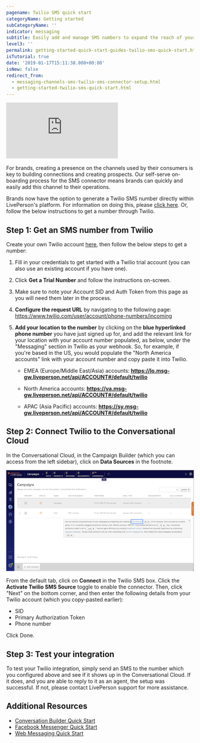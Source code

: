 ```yaml
---
pagename: Twilio SMS quick start
categoryName: Getting started
subCategoryName: ''
indicator: messaging
subtitle: Easily add and manage SMS numbers to expand the reach of your brand
level3: ''
permalink: getting-started-quick-start-guides-twilio-sms-quick-start.html
isTutorial: true
date: '2019-01-17T15:11:38.000+00:00'
isNew: false
redirect_from:
  - messaging-channels-sms-twilio-sms-connector-setup.html
  - getting-started-twilio-sms-quick-start.html
---
```


<iframe style="max-width: 750px;" src="https://player.vimeo.com/video/238919599" frameborder="0" webkitallowfullscreen mozallowfullscreen allowfullscreen></iframe>

For brands, creating a presence on the channels used by their consumers is key to building connections and creating prospects. Our self-serve on-boarding process for the SMS connector means brands can quickly and easily add this channel to their operations.

Brands now have the option to generate a Twilio SMS number directly within LivePerson's platform. For information on doing this, please [click here](generate-a-twilio-sms-number-with-liveperson.html). Or, follow the below instructions to get a number through Twilio.

## Step 1: Get an SMS number from Twilio

Create your own Twilio account [here](https://www.twilio.com/try-twilio), then follow the below steps to get a number:

1. Fill in your credentials to get started with a Twilio trial account (you can also use an existing account if you have one).

2. Click **Get a Trial Number** and follow the instructions on-screen.

3. Make sure to note your Account SID and Auth Token from this page as you will need them later in the process.

4. **Configure the request URL** by navigating to the following page: https://www.twilio.com/user/account/phone-numbers/incoming

5. **Add your location to the number** by clicking on the **blue hyperlinked phone number** you have just signed up for, and add the relevant link for your location with your account number populated, as below, under the "Messaging" section in Twilio as your webhook. So, for example, if you're based in the US, you would populate the "North America accounts" link with your account number and copy paste it into Twilio.

   * EMEA (Europe/Middle East/Asia) accounts: **https://lo.msg-gw.liveperson.net/api/ACCOUNT#/default/twilio**

   * North America accounts: **https://va.msg-gw.liveperson.net/api/ACCOUNT#/default/twilio**

   * APAC (Asia Pacific) accounts: **https://sy.msg-gw.liveperson.net/api/ACCOUNT#/default/twilio**

## Step 2: Connect Twilio to the Conversational Cloud

In the Conversational Cloud, in the Campaign Builder (which you can access from the left sidebar), click on **Data Sources** in the footnote.

![](img/data-sources.png)

From the default tab, click on **Connect** in the Twilio SMS box. Click the **Activate Twilio SMS Source** toggle to enable the connector. Then, click "Next" on the bottom corner, and then enter the following details from your Twilio account (which you copy-pasted earlier):

* SID
* Primary Authorization Token
* Phone number

Click Done.

## Step 3: Test your integration

To test your Twilio integration, simply send an SMS to the number which you configured above and see if it shows up in the Conversational Cloud. If it does, and you are able to reply to it as an agent, the setup was successful. If not, please contact LivePerson support for more assistance.

## Additional Resources

* [Conversation Builder Quick Start](https://knowledge.liveperson.com/getting-started-quick-start-guides-bots-quick-start.html)
* [Facebook Messenger Quick Start](https://knowledge.liveperson.com/getting-started-quick-start-guides-facebook-messenger-quick-start.html)
* [Web Messaging Quick Start](https://knowledge.liveperson.com/getting-started-quick-start-guides-messaging-quick-start.html)
